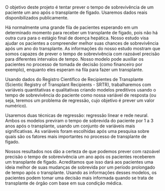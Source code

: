 O objetivo deste projeto é tentar prever o tempo de sobrevivência de um paciente um ano após o transplante de fígado. Usaremos dados reais disponibilizados publicamente.

Há normalmente uma grande fila de pacientes esperando em um determinado momento para receber um transplante de fígado, pois não há outra cura para o estágio final de
doença hepática. Nosso estudo visa ajudar os pacientes a compreender melhor suas chances de sobrevivência após um ano do transplante. As informações do nosso estudo mostram que somos capazes de prever o tempo de sobrevivência com razoável precisão para diferentes intervalos de tempo. Nosso modelo pode auxiliar os pacientes no processo de tomada de decisão (como financeiro por exemplo), enquanto eles esperam na fila para fazer um transplante.

Usando dados do Registro Científico de Recipientes de Transplante (Scientic Registry of Transplant Recipients - SRTR), trabalharemos com variáveis quantitativas e qualitativas criando modelos preditivos usando o tempo de sobrevivência do paciente como nossa variável de resposta (ou seja, teremos um problema de regressão, cujo objetivo é prever um valor numérico).

Usaremos duas técnicas de regressão: regressão linear e rede neural. Ambos os modelos previram o tempo de sobrevida do paciente por 1 a 3 anos após o transplante, usando um conjunto de variáveis mais significativas. As variáveis foram escolhidas após uma pesquisa sobre quais são os fatores mais importantes no processo de transplante de fígado.

Nossos resultados nos dão a certeza de que podemos prever com razoável precisão o tempo de sobrevivência um ano após os pacientes receberem um transplante de fígado.
Acreditamos que isso dará aos pacientes uma ideia melhor de suas mudanças de sobrevida por um período prolongado de tempo após o transplante. Usando as informações desses modelos, os pacientes podem tomar uma decisão mais informada quando se trata de transplante de órgão com base em sua condição médica.



